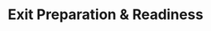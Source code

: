 ---
layout: sub-service
order: 4
title: "Exit Preparation & Readiness"
parent: "Mergers and Acquisitions"
description: "SLKone's Exit Preparation & Readiness services ensure that your organization is well-positioned for exit strategies, whether through sale, IPO, or other means, maximizing value and facilitating a smooth transition."
approach: "We assist in preparing your organization for exit by optimizing financial performance, enhancing operational efficiencies, and strengthening governance structures. Our approach includes strategic planning, performance improvement initiatives, and comprehensive readiness assessments to ensure that your company is attractive to potential buyers or investors."
intro: "Positioning your organization for a successful exit through financial optimization, operational improvements, and robust governance strategies, ensuring attractiveness to potential buyers or investors."
focus_areas:
  - title: "Next-Step Roadmap Development"
    content: "Facilitate the strategic roadmap for the next stage of investment or exit."
  - title: "High-Impact Implementation"
    content: "Implement high-impact, short-timeline initiatives to prepare for the transition."
  - title: "Ongoing Improvement Roadmap and Value Articulation"
    content: "Support the creation of the next investment thesis by identifying post-transaction improvements."
  - title: "Business Transition Support"
    content: "Partner with your team to ensure a smooth and efficient business transition during sale or other exit processes."
why_choose:
  - "Maximized Valuation: Enhance your organization's attractiveness to potential buyers or investors."
  - "Comprehensive Preparation: Address all aspects of exit readiness, from financials to operations."
  - "Experienced Advisors: Work with consultants who have a proven track record in exit strategies."
  - "Smooth Transition: Ensure a seamless shift during the exit process with minimal disruption."
cta: "Contact us to discover how our Exit Preparation & Readiness services can maximize the value of your organization and facilitate a smooth transition to your next venture."
icon: "fa-door-closed"
color: "forest"
image: "/assets/images/backgrounds/exit-preparation-readiness.webp"
permalink: /services/mergers-and-acquisitions/exit-preparation-readiness
---